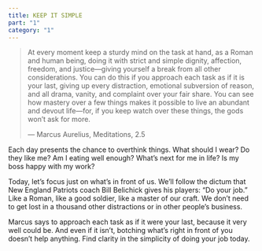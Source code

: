 ```yaml
---
title: KEEP IT SIMPLE
part: "1"
category: "1"
---
```


> At every moment keep a sturdy mind on the task at hand, as a Roman and human being, doing it with strict and simple dignity, affection, freedom, and justice—giving yourself a break from all other considerations. You can do this if you approach each task as if it is your last, giving up every distraction, emotional subversion of reason, and all drama, vanity, and complaint over your fair share. You can see how mastery over a few things makes it possible to live an abundant and devout life—for, if you keep watch over these things, the gods won’t ask for more.
>
> — Marcus Aurelius, Meditations, 2.5

Each day presents the chance to overthink things. What should I wear? Do they like me? Am I eating well enough? What’s next for me in life? Is my boss happy with my work?

Today, let’s focus just on what’s in front of us. We’ll follow the dictum that New England Patriots coach Bill Belichick gives his players: “Do your job.” Like a Roman, like a good soldier, like a master of our craft. We don’t need to get lost in a thousand other distractions or in other people’s business.

Marcus says to approach each task as if it were your last, because it very well could be. And even if it isn’t, botching what’s right in front of you doesn’t help anything. Find clarity in the simplicity of doing your job today.
